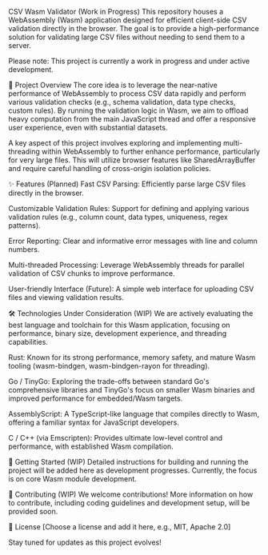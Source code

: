 CSV Wasm Validator (Work in Progress)
This repository houses a WebAssembly (Wasm) application designed for efficient client-side CSV validation directly in the browser. The goal is to provide a high-performance solution for validating large CSV files without needing to send them to a server.

Please note: This project is currently a work in progress and under active development.

🚀 Project Overview
The core idea is to leverage the near-native performance of WebAssembly to process CSV data rapidly and perform various validation checks (e.g., schema validation, data type checks, custom rules). By running the validation logic in Wasm, we aim to offload heavy computation from the main JavaScript thread and offer a responsive user experience, even with substantial datasets.

A key aspect of this project involves exploring and implementing multi-threading within WebAssembly to further enhance performance, particularly for very large files. This will utilize browser features like SharedArrayBuffer and require careful handling of cross-origin isolation policies.

✨ Features (Planned)
Fast CSV Parsing: Efficiently parse large CSV files directly in the browser.

Customizable Validation Rules: Support for defining and applying various validation rules (e.g., column count, data types, uniqueness, regex patterns).

Error Reporting: Clear and informative error messages with line and column numbers.

Multi-threaded Processing: Leverage WebAssembly threads for parallel validation of CSV chunks to improve performance.

User-friendly Interface (Future): A simple web interface for uploading CSV files and viewing validation results.

🛠️ Technologies Under Consideration (WIP)
We are actively evaluating the best language and toolchain for this Wasm application, focusing on performance, binary size, development experience, and threading capabilities.

Rust: Known for its strong performance, memory safety, and mature Wasm tooling (wasm-bindgen, wasm-bindgen-rayon for threading).

Go / TinyGo: Exploring the trade-offs between standard Go's comprehensive libraries and TinyGo's focus on smaller Wasm binaries and improved performance for embedded/Wasm targets.

AssemblyScript: A TypeScript-like language that compiles directly to Wasm, offering a familiar syntax for JavaScript developers.

C / C++ (via Emscripten): Provides ultimate low-level control and performance, with established Wasm compilation.

🚀 Getting Started (WIP)
Detailed instructions for building and running the project will be added here as development progresses. Currently, the focus is on core Wasm module development.

🤝 Contributing (WIP)
We welcome contributions! More information on how to contribute, including coding guidelines and development setup, will be provided soon.

📜 License
[Choose a license and add it here, e.g., MIT, Apache 2.0]

Stay tuned for updates as this project evolves!
